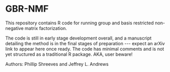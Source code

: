 # GBR-NMF
This repository contains R code for running group and basis restricted non-negative matrix factorization. 

The code is still in early stage development overall, and a manuscript detailing the method is in the final stages of preparation --- expect an arXiv link to appear here once ready. The code has minimal comments and is not yet structured as a traditional R package. AKA, user beware!

Authors: Phillip Shreeves and Jeffrey L. Andrews

